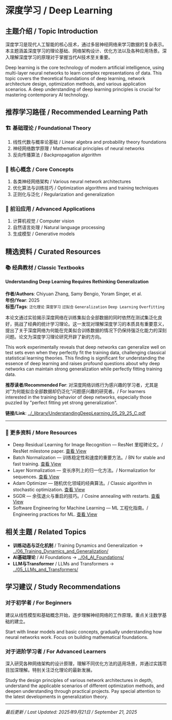 # 深度学习 / Deep Learning

## 主题介绍 / Topic Introduction

深度学习是现代人工智能的核心技术，通过多层神经网络来学习数据的复杂表示。本主题涵盖深度学习的理论基础、网络架构设计、优化方法以及各种应用场景。深入理解深度学习的原理对于掌握当代AI技术至关重要。

Deep learning is the core technology of modern artificial intelligence, using multi-layer neural networks to learn complex representations of data. This topic covers the theoretical foundations of deep learning, network architecture design, optimization methods, and various application scenarios. A deep understanding of deep learning principles is crucial for mastering contemporary AI technology.

## 推荐学习路径 / Recommended Learning Path

### 🏗️ 基础理论 / Foundational Theory

1. 线性代数与概率论基础 / Linear algebra and probability theory foundations
2. 神经网络数学原理 / Mathematical principles of neural networks
3. 反向传播算法 / Backpropagation algorithm

### 🧠 核心概念 / Core Concepts

1. 各类神经网络架构 / Various neural network architectures
2. 优化算法与训练技巧 / Optimization algorithms and training techniques
3. 正则化与泛化 / Regularization and generalization

### 🚀 前沿应用 / Advanced Applications

1. 计算机视觉 / Computer vision
2. 自然语言处理 / Natural language processing
3. 生成模型 / Generative models

## 精选资料 / Curated Resources

### 📚 经典教材 / Classic Textbooks

#### Understanding Deep Learning Requires Rethinking Generalization
**作者/Authors**: Chiyuan Zhang, Samy Bengio, Yoram Singer, et al.  
**年份/Year**: 2025  
**标签/Tags**: `泛化理论` `深度学习` `过拟合` `Generalization` `Deep Learning` `Overfitting`

本论文通过实验揭示深度网络在训练集拟合全部数据的同时依然在测试集泛化良好，挑战了经典的统计学习理论。这一发现对理解深度学习的本质具有重要意义，提出了关于深度网络为何能在完美拟合训练数据的情况下仍保持强泛化能力的深刻问题。论文为深度学习理论研究开辟了新的方向。

This work experimentally reveals that deep networks can generalize well on test sets even when they perfectly fit the training data, challenging classical statistical learning theories. This finding is significant for understanding the essence of deep learning and raises profound questions about why deep networks can maintain strong generalization while perfectly fitting training data.

**推荐读者/Recommended For**: 对深度网络训练行为感兴趣的学习者，尤其是对"为何能拟合全部数据却仍泛化"问题感兴趣的研究者。/ For learners interested in the training behavior of deep networks, especially those puzzled by "perfect fitting yet strong generalization".

**链接/Link**: [../_library/UnderstandingDeepLearning_05_29_25_C.pdf](../_library/UnderstandingDeepLearning_05_29_25_C.pdf)

---

### 📄 更多资料 / More Resources

- Deep Residual Learning for Image Recognition — ResNet 里程碑论文。/ ResNet milestone paper. [查看 View](../_library/Deep%20Residual%20Learning%20for%20Image%20Recognition.pdf)
- Batch Normalization — 训练稳定性和速度的重要方法。/ BN for stable and fast training. [查看 View](../_library/Batch%20Normalization%20Accelerating%20Deep%20Network%20Training%20by%20Reducing%20Internal%20Covariate%20Shift.pdf)
- Layer Normalization — 变长序列上的归一化方法。/ Normalization for sequences. [查看 View](../_library/Layer%20Normalization.pdf)
- Adam Optimizer — 随机优化领域的经典算法。/ Classic algorithm in stochastic optimization. [查看 View](../_library/Adam%20A%20Method%20for%20Stochastic%20Optimization.pdf)
- SGDR — 余弦退火与重启的技巧。/ Cosine annealing with restarts. [查看 View](../_library/SGDR%20Stochastic%20Gradient%20Descent%20with%20Warm%20Restarts.pdf)
- Software Engineering for Machine Learning — ML 工程化指南。/ Engineering practices for ML. [查看 View](../_library/Software%20Engineering%20for%20Machine%20Learning.pdf)


## 相关主题 / Related Topics

- **训练动态与泛化机制** / Training Dynamics and Generalization → [../06_Training_Dynamics_and_Generalization/](../06_Training_Dynamics_and_Generalization/)
- **AI基础理论** / AI Foundations → [../04_AI_Foundations/](../04_AI_Foundations/)
- **LLM与Transformer** / LLMs and Transformers → [../05_LLMs_and_Transformers/](../05_LLMs_and_Transformers/)

## 学习建议 / Study Recommendations

### 对于初学者 / For Beginners
建议从线性模型和基础概念开始，逐步理解神经网络的工作原理。重点关注数学基础的建立。

Start with linear models and basic concepts, gradually understanding how neural networks work. Focus on building mathematical foundations.

### 对于进阶学习者 / For Advanced Learners
深入研究各种网络架构的设计原理，理解不同优化方法的适用场景，并通过实践项目加深理解。特别关注泛化理论的最新发展。

Study the design principles of various network architectures in depth, understand the applicable scenarios of different optimization methods, and deepen understanding through practical projects. Pay special attention to the latest developments in generalization theory.

---

*最后更新 / Last Updated: 2025年9月21日 / September 21, 2025*